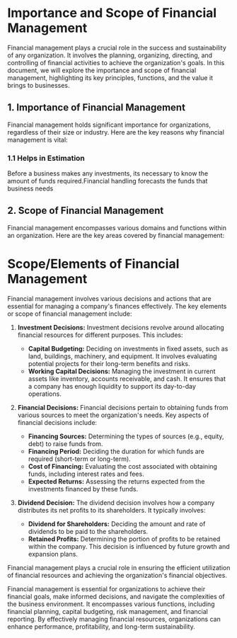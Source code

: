 # Importance and Scope of Financial Management

Financial management plays a crucial role in the success and sustainability of any organization. It involves the planning, organizing, directing, and controlling of financial activities to achieve the organization's goals. In this document, we will explore the importance and scope of financial management, highlighting its key principles, functions, and the value it brings to businesses.

## 1. Importance of Financial Management

Financial management holds significant importance for organizations, regardless of their size or industry. Here are the key reasons why financial management is vital:

### 1.1 Helps in Estimation
Before a business makes any investments, its necessary to know the amount of funds required.Financial handling forecasts the funds that business needs


## 2. Scope of Financial Management

Financial management encompasses various domains and functions within an organization. Here are the key areas covered by financial management:
# Scope/Elements of Financial Management

Financial management involves various decisions and actions that are essential for managing a company's finances effectively. The key elements or scope of financial management include:

1. **Investment Decisions:** Investment decisions revolve around allocating financial resources for different purposes. This includes:
     * **Capital Budgeting:** Deciding on investments in fixed assets, such as land, buildings, machinery, and equipment. It involves evaluating potential projects for their long-term benefits and risks.
     * **Working Capital Decisions:** Managing the investment in current assets like inventory, accounts receivable, and cash. It ensures that a company has enough liquidity to support its day-to-day operations.

2. **Financial Decisions:** Financial decisions pertain to obtaining funds from various sources to meet the organization's needs. Key aspects of financial decisions include:
     * **Financing Sources:** Determining the types of sources (e.g., equity, debt) to raise funds from.
     * **Financing Period:** Deciding the duration for which funds are required (short-term or long-term).
     * **Cost of Financing:** Evaluating the cost associated with obtaining funds, including interest rates and fees.
     * **Expected Returns:** Assessing the returns expected from the investments financed by these funds.

3. **Dividend Decision:** The dividend decision involves how a company distributes its net profits to its shareholders. It typically involves:
     * **Dividend for Shareholders:** Deciding the amount and rate of dividends to be paid to the shareholders.
     * **Retained Profits:** Determining the portion of profits to be retained within the company. This decision is influenced by future growth and expansion plans.

Financial management plays a crucial role in ensuring the efficient utilization of financial resources and achieving the organization's financial objectives.


Financial management is essential for organizations to achieve their financial goals, make informed decisions, and navigate the complexities of the business environment. It encompasses various functions, including financial planning, capital budgeting, risk management, and financial reporting. By effectively managing financial resources, organizations can enhance performance, profitability, and long-term sustainability.
